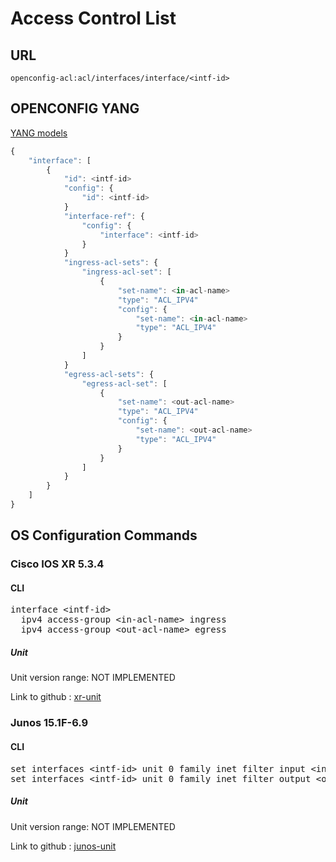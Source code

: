# Access Control List

## URL

```
openconfig-acl:acl/interfaces/interface/<intf-id>
```

## OPENCONFIG YANG

[YANG models](https://github.com/FRINXio/openconfig/tree/master/acl/src/main/yang)

```javascript
{
    "interface": [
        {
            "id": <intf-id>
            "config": {
                "id": <intf-id>
            }
            "interface-ref": {
                "config": {
                    "interface": <intf-id>
                }
            }
            "ingress-acl-sets": {
                "ingress-acl-set": [
                    {
                        "set-name": <in-acl-name>
                        "type": "ACL_IPV4"
                        "config": {
                            "set-name": <in-acl-name>
                            "type": "ACL_IPV4"
                        }
                    }
                ]
            }
            "egress-acl-sets": {
                "egress-acl-set": [
                    {
                        "set-name": <out-acl-name>
                        "type": "ACL_IPV4"
                        "config": {
                            "set-name": <out-acl-name>
                            "type": "ACL_IPV4"
                        }
                    }
                ]
            }
        }
    ]
}

```

## OS Configuration Commands

### Cisco IOS XR 5.3.4

#### CLI

<pre>
interface &lt;intf-id&gt;
  ipv4 access-group &lt;in-acl-name&gt; ingress
  ipv4 access-group &lt;out-acl-name&gt; egress
</pre>

##### Unit

Unit version range: NOT IMPLEMENTED

Link to github : [xr-unit]()

### Junos 15.1F-6.9

#### CLI

<pre>
set interfaces &lt;intf-id&gt; unit 0 family inet filter input &lt;in-acl-name&gt;
set interfaces &lt;intf-id&gt; unit 0 family inet filter output &lt;out-acl-name&gt;
</pre>

##### Unit

Unit version range: NOT IMPLEMENTED

Link to github : [junos-unit]()
